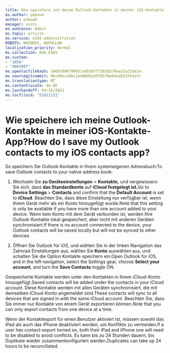 ```yaml
---
title: Wie speichere ich meine Outlook-Kontakte in meiner iOS-Kontakte-App?
ms.author: pebaum
author: pebaum
manager: scotv
ms.audience: Admin
ms.topic: article
ms.service: o365-administration
ROBOTS: NOINDEX, NOFOLLOW
localization_priority: Normal
ms.collection: Adm_O365
ms.custom:
- "3058"
- "9001097"
ms.openlocfilehash: 34603d90799951a8b567f75036370aa25a33ab2e
ms.sourcegitcommit: 8bc60ec34bc1e40685e3976576e04a2623f63a7c
ms.translationtype: MT
ms.contentlocale: de-DE
ms.lasthandoff: 04/15/2021
ms.locfileid: "51811131"
---
```

# <a name="how-do-i-save-my-outlook-contacts-to-my-ios-contacts-app"></a><span data-ttu-id="3fd5d-102">Wie speichere ich meine Outlook-Kontakte in meiner iOS-Kontakte-App?</span><span class="sxs-lookup"><span data-stu-id="3fd5d-102">How do I save my Outlook contacts to my iOS contacts app?</span></span>

<span data-ttu-id="3fd5d-103">So speichern Sie Outlook-Kontakte in Ihrem systemeigenen Adressbuch:</span><span class="sxs-lookup"><span data-stu-id="3fd5d-103">To save Outlook contacts to your native address book:</span></span>
 
1. <span data-ttu-id="3fd5d-104">Wechseln Sie **zu Geräteeinstellungen**  >  **Kontakte,** und vergewissern Sie sich, dass **das Standardkonto** auf **iCloud festgelegt ist.**</span><span class="sxs-lookup"><span data-stu-id="3fd5d-104">Go to **Device Settings** > **Contacts** and confirm that the **Default Account** is set to **iCloud**.</span></span> <span data-ttu-id="3fd5d-105">Beachten Sie, dass diese Einstellung nur verfügbar ist, wenn Ihrem Gerät mehr als ein Konto hinzugefügt wurde.</span><span class="sxs-lookup"><span data-stu-id="3fd5d-105">Note that this setting is only be available if you have more than one account added to your device.</span></span> <span data-ttu-id="3fd5d-106">Wenn kein Konto mit dem Gerät verbunden ist, werden Ihre Outlook-Kontakte lokal gespeichert, aber nicht mit anderen Geräten synchronisiert.</span><span class="sxs-lookup"><span data-stu-id="3fd5d-106">If there is no account connected to the device, your Outlook contacts will be saved locally but will not be synced to other devices.</span></span>
 
2. <span data-ttu-id="3fd5d-107">Öffnen Sie Outlook für iOS, und wählen Sie in der linken Navigation  das Zahnrad Einstellungen aus, wählen Sie **Konto** auswählen aus, und schalten Sie die Option Kontakte speichern ein.</span><span class="sxs-lookup"><span data-stu-id="3fd5d-107">Open Outlook for iOS, and in the left navigation, select the Settings gear, choose **Select your account**, and turn the **Save Contacts** toggle ON.</span></span>
 
<span data-ttu-id="3fd5d-108">Gespeicherte Kontakte werden unter den Kontakten in Ihrem iCloud-Konto hinzugefügt.</span><span class="sxs-lookup"><span data-stu-id="3fd5d-108">Saved contacts will be added under the contacts in your iCloud account.</span></span> <span data-ttu-id="3fd5d-109">Diese Kontakte werden mit allen Geräten synchronisiert, die mit demselben iCloud-Konto angemeldet sind.</span><span class="sxs-lookup"><span data-stu-id="3fd5d-109">These contacts will sync to all devices that are signed in with the same iCloud account.</span></span> <span data-ttu-id="3fd5d-110">Beachten Sie, dass Sie immer nur Kontakte von einem Gerät exportieren können.</span><span class="sxs-lookup"><span data-stu-id="3fd5d-110">Note that you can only export contacts from one device at a time.</span></span>
 
<span data-ttu-id="3fd5d-111">Wenn der Kontaktexport für einen Benutzer aktiviert ist, müssen sowohl das iPad als auch das iPhone deaktiviert werden, um Konflikte zu vermeiden.</span><span class="sxs-lookup"><span data-stu-id="3fd5d-111">If a user has contact-export turned on, both their iPad and iPhone one will need to be disabled to avoid conflicts.</span></span> <span data-ttu-id="3fd5d-112">Es kann bis zu 24 Stunden dauern, bis Duplikate wieder zusammenkonfiguriert werden.</span><span class="sxs-lookup"><span data-stu-id="3fd5d-112">Duplicates can take up 24 hours to be reconciliated.</span></span>